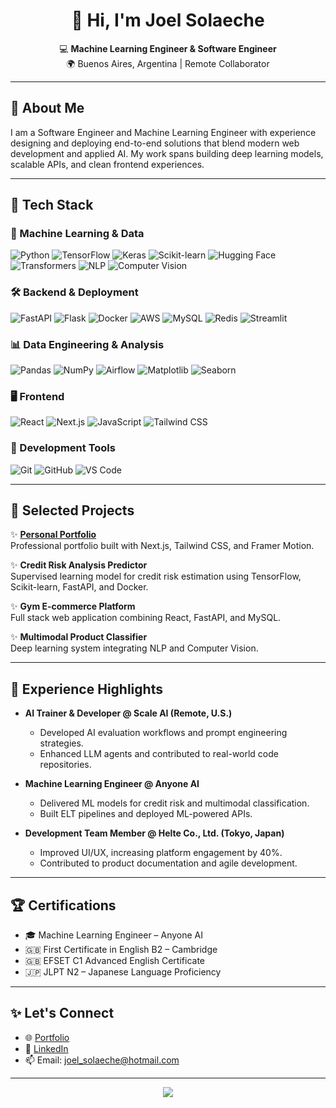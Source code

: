 <h1 align="center">👋 Hi, I'm Joel Solaeche</h1>

<p align="center">
  💻 <strong>Machine Learning Engineer & Software Engineer</strong><br>
  🌍 Buenos Aires, Argentina | Remote Collaborator
</p>

---

## 🧠 About Me
I am a Software Engineer and Machine Learning Engineer with experience designing and deploying end-to-end solutions that blend modern web development and applied AI. My work spans building deep learning models, scalable APIs, and clean frontend experiences.

---

## 🚀 Tech Stack

### 🤖 Machine Learning & Data
![Python](https://img.shields.io/badge/-Python-3776AB?logo=python&logoColor=white)
![TensorFlow](https://img.shields.io/badge/-TensorFlow-FF6F00?logo=tensorflow&logoColor=white)
![Keras](https://img.shields.io/badge/-Keras-D00000?logo=keras&logoColor=white)
![Scikit-learn](https://img.shields.io/badge/-Scikit--learn-F7931E?logo=scikit-learn&logoColor=white)
![Hugging Face](https://img.shields.io/badge/-HuggingFace-FFCA00?logo=huggingface&logoColor=black)
![Transformers](https://img.shields.io/badge/-Transformers-0052CC?logo=apache-spark&logoColor=white)
![NLP](https://img.shields.io/badge/-NLP-4B0082)
![Computer Vision](https://img.shields.io/badge/-Computer%20Vision-8A2BE2)

### 🛠️ Backend & Deployment
![FastAPI](https://img.shields.io/badge/-FastAPI-009688?logo=fastapi&logoColor=white)
![Flask](https://img.shields.io/badge/-Flask-000000?logo=flask&logoColor=white)
![Docker](https://img.shields.io/badge/-Docker-2496ED?logo=docker&logoColor=white)
![AWS](https://img.shields.io/badge/-AWS-FF9900?logo=amazonaws&logoColor=white)
![MySQL](https://img.shields.io/badge/-MySQL-4479A1?logo=mysql&logoColor=white)
![Redis](https://img.shields.io/badge/-Redis-DC382D?logo=redis&logoColor=white)
![Streamlit](https://img.shields.io/badge/-Streamlit-FF4B4B?logo=streamlit&logoColor=white)

### 📊 Data Engineering & Analysis
![Pandas](https://img.shields.io/badge/-Pandas-150458?logo=pandas&logoColor=white)
![NumPy](https://img.shields.io/badge/-NumPy-013243?logo=numpy&logoColor=white)
![Airflow](https://img.shields.io/badge/-Airflow-017CEE?logo=apache-airflow&logoColor=white)
![Matplotlib](https://img.shields.io/badge/-Matplotlib-11557C)
![Seaborn](https://img.shields.io/badge/-Seaborn-69B3A2)

### 🖥️ Frontend
![React](https://img.shields.io/badge/-React-61DAFB?logo=react&logoColor=white)
![Next.js](https://img.shields.io/badge/-Next.js-000000?logo=next.js)
![JavaScript](https://img.shields.io/badge/-JavaScript-F7DF1E?logo=javascript&logoColor=black)
![Tailwind CSS](https://img.shields.io/badge/-Tailwind-38B2AC?logo=tailwindcss&logoColor=white)

### 🔧 Development Tools
![Git](https://img.shields.io/badge/-Git-F05032?logo=git&logoColor=white)
![GitHub](https://img.shields.io/badge/-GitHub-181717?logo=github&logoColor=white)
![VS Code](https://img.shields.io/badge/-VSCode-007ACC?logo=visual-studio-code&logoColor=white)

---

## 🌟 Selected Projects

✨ **[Personal Portfolio](https://my-portfolio-joel-eight.vercel.app/)**  
Professional portfolio built with Next.js, Tailwind CSS, and Framer Motion.

✨ **Credit Risk Analysis Predictor**  
Supervised learning model for credit risk estimation using TensorFlow, Scikit-learn, FastAPI, and Docker.

✨ **Gym E-commerce Platform**  
Full stack web application combining React, FastAPI, and MySQL.

✨ **Multimodal Product Classifier**  
Deep learning system integrating NLP and Computer Vision.

---

## 💼 Experience Highlights

- **AI Trainer & Developer @ Scale AI (Remote, U.S.)**
  - Developed AI evaluation workflows and prompt engineering strategies.
  - Enhanced LLM agents and contributed to real-world code repositories.

- **Machine Learning Engineer @ Anyone AI**
  - Delivered ML models for credit risk and multimodal classification.
  - Built ELT pipelines and deployed ML-powered APIs.

- **Development Team Member @ Helte Co., Ltd. (Tokyo, Japan)**
  - Improved UI/UX, increasing platform engagement by 40%.
  - Contributed to product documentation and agile development.

---

## 🏆 Certifications
- 🎓 Machine Learning Engineer – Anyone AI
- 🇬🇧 First Certificate in English B2 – Cambridge
- 🇬🇧 EFSET C1 Advanced English Certificate
- 🇯🇵 JLPT N2 – Japanese Language Proficiency

---

## ✨ Let's Connect
- 🌐 [Portfolio](https://my-portfolio-joel-eight.vercel.app/)
- 💼 [LinkedIn](https://linkedin.com/in/joelsolaeche)
- 📫 Email: joel_solaeche@hotmail.com

---

<p align="center">
  <img src="https://capsule-render.vercel.app/api?type=waving&color=0:38B2AC,100:000000&height=120&section=footer"/>
</p>
